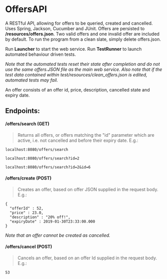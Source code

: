# OffersAPI

A RESTful API, allowing for offers to be queried, created and cancelled. Uses Spring, Jackson, Cucumber and JUnit. Offers are persisted to **/resources/offers.json**. Two valid offers and one invalid offer are included by default. To run the program from a clean slate, simply delete offers.json.

Run **Launcher** to start the web service. Run **TestRunner** to launch automated behaviour driven tests. 

*Note that the automated tests reset their state after completion and do not use the same offers.JSON file as the main web service. Also note that if the test data contained within test/resources/clean_offers.json is edited, automated tests may fail.* 

An offer consists of an offer id, price, description, cancelled state and expiry date.

## Endpoints:

#### /offers/search (GET)
> Returns all offers, or offers matching the "id" parameter which are active, i.e. not cancelled and before their expiry date. E.g.:
```
localhost:8080/offers/search
```
```
localhost:8080/offers/search?id=2
```
```
localhost:8080/offers/search?id=2&id=6
```

#### /offers/create (POST)
> Creates an offer, based on offer JSON supplied in the request body. E.g.:
```
{
  "offerId" : 52,
  "price" : 23.0,
  "description" : "20% off!",
  "expiryDate" : 2019-01-30T23:33:00.000
}
```
*Note that an offer cannot be created as cancelled.*

#### /offers/cancel (POST)
> Cancels an offer, based on an offer Id supplied in the request body. E.g.:

```
53
```
